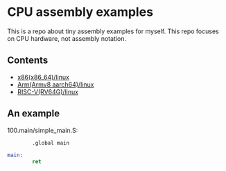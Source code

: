 
CPU assembly examples
=====================

This is a repo about tiny assembly examples for myself.
This repo focuses on CPU hardware, not assembly notation.


## Contents

* [x86(x86_64)/linux](x86/linux)
* [Arm(Armv8 aarch64)/linux](arm/linux)
* [RISC-V(RV64G)/linux](riscv/linux)


## An example

100.main/simple_main.S:

```asm
        .global main

main:
        ret
```
